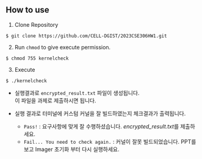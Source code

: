 ## How to use

1. Clone Repository  
  ```
  $ git clone https://github.com/CELL-DGIST/2023CSE306HW1.git
  ```

2. Run `chmod` to give execute permission.  
  ```
  $ chmod 755 kernelcheck
  ```

3. Execute
  ```
  $ ./kernelcheck
  ```
 - 실행결과로 `encrypted_result.txt` 파일이 생성됩니다.   
   이 파일을 과제로 제출하시면 됩니다.  
 
 - 실행 결과로 터미널에 커스텀 커널을 잘 빌드하였는지 체크결과가 출력됩니다.
    - `Pass!` : 요구사항에 맞게 잘 수행하셨습니다. *encrypted_result.txt*를 제출하세요.
    - `Fail... You need to check again.` : 커널이 잘못 빌드되었습니다. PPT를 보고 Imager 초기화 부터 다시 실행하세요.
    
